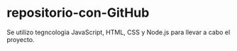 # repositorio-con-GitHub
Se utilizo tegncologia JavaScript, HTML, CSS y Node.js para llevar a cabo el proyecto.
